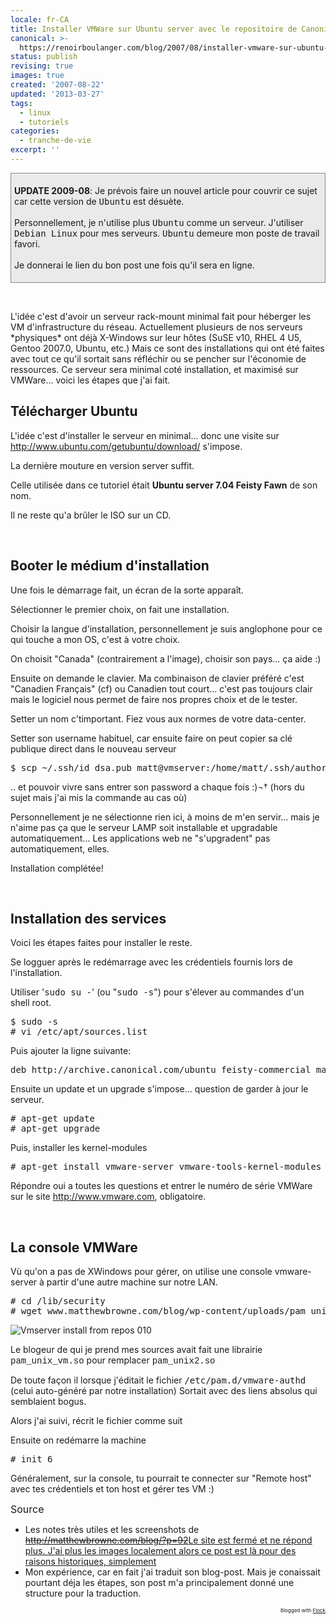```yaml
---
locale: fr-CA
title: Installer VMWare sur Ubuntu server avec le repositoire de Canonical
canonical: >-
  https://renoirboulanger.com/blog/2007/08/installer-vmware-sur-ubuntu-server-avec-le-repositoire-de-canonical-10/
status: publish
revising: true
images: true
created: '2007-08-22'
updated: '2013-03-27'
tags:
  - linux
  - tutoriels
categories:
  - tranche-de-vie
excerpt: ''
---
```


<div style="padding:5px;border:1px solid #888;background:#eaeaea;">
<p><strong>UPDATE 2009-08</strong>: Je prévois faire un nouvel article pour couvrir ce sujet car cette version de <tt>Ubuntu</tt> est désuète.<br /><br />
Personnellement, je n'utilise plus <tt>Ubuntu</tt> comme un serveur. J'utiliser <tt>Debian Linux</tt> pour mes serveurs. <tt>Ubuntu</tt> demeure mon poste de travail favori.
<br /><br />
Je donnerai le lien du bon post une fois qu'il sera en ligne.</p>
</div>
<p>&nbsp;</p>


<p>L'idée c'est d'avoir un serveur rack-mount minimal fait pour héberger les VM d'infrastructure du réseau. Actuellement plusieurs de nos serveurs *physiques* ont déjà X-Windows sur leur hôtes (SuSE v10, RHEL 4 U5, Gentoo 2007.0, Ubuntu, etc.) Mais ce sont des installations qui ont été faites avec tout ce qu'il sortait sans réfléchir ou se pencher sur l'économie de ressources. Ce serveur sera minimal coté installation, et maximisé sur VMWare... voici les étapes que j'ai fait.</p>

<!--more-->

<h2>Télécharger Ubuntu</h2>
<p>L'idée c'est d'installer le serveur en minimal... donc une visite sur <a href="http://www.ubuntu.com/getubuntu/download/">http://www.ubuntu.com/getubuntu/download/</a> s'impose.</p>

<p>La dernière mouture en version server suffit.</p>

<p>Celle utilisée dans ce tutoriel était <strong>Ubuntu server 7.04 Feisty Fawn</strong> de son nom.</p>

<p>Il ne reste qu'a brûler le ISO sur un CD.</p>
<p>&nbsp;</p><p>


<h2>Booter le médium d'installation</h2>
</p><p>Une fois le démarrage fait, un écran de la sorte apparaît.</p>

<p>Sélectionner le premier choix, on fait une installation.</p>

<p>Choisir la langue d'installation, personnellement je suis anglophone pour ce qui touche a mon OS, c'est à votre choix.</p>

<p>On choisit "Canada" (contrairement a l'image), choisir son pays... ça aide :)</p>

<p>Ensuite on demande le clavier. Ma combinaison de clavier préféré c'est "Canadien Français" (cf) ou Canadien tout court... c'est pas toujours clair mais le logiciel nous permet de faire nos propres choix et de le tester.</p>

<p>Setter un nom c'timportant. Fiez vous aux normes de votre data-center.</p>

<p>Setter son username habituel, car ensuite faire on peut copier sa clé publique direct dans le nouveau serveur</p>

<pre lang="bash">$ scp ~/.ssh/id_dsa.pub matt@vmserver:/home/matt/.ssh/authorized_keys</pre>
<p>.. et pouvoir vivre sans entrer son password a chaque fois :)¬† (hors du sujet mais j'ai mis la commande au cas où)</p>

<p>Personnellement je ne sélectionne rien ici, à moins de m'en servir... mais je n'aime pas ça que le serveur LAMP soit installable et upgradable automatiquement... Les applications web ne "s'upgradent" pas automatiquement, elles.</p>

<p>Installation complétée!</p>
<p>&nbsp;</p><p>


<h2>Installation des services</h2>
</p><p>Voici les étapes faites pour installer le reste.</p>

<p>Se logguer après le redémarrage avec les crédentiels fournis lors de l'installation.</p>

<p>Utiliser '<tt>sudo su -</tt>' (ou "<tt>sudo -s</tt>") pour s'élever au commandes d'un shell root.</p> 
<pre lang="bash">$ sudo -s
# vi /etc/apt/sources.list</pre>

<p>Puis ajouter la ligne suivante:</p>
<pre lang="bash">deb http://archive.canonical.com/ubuntu feisty-commercial main</pre>

<p>Ensuite un update et un upgrade s'impose... question de garder à jour le serveur.</p>

<pre lang="bash"># apt-get update
# apt-get upgrade</pre>


<p>Puis, installer les kernel-modules</p>
<pre lang="bash"># apt-get install vmware-server vmware-tools-kernel-modules</pre>
<p>Répondre oui a toutes les questions et entrer le numéro de série VMWare sur le site <a href="http://www.vmware.com/">http://www.vmware.com</a>, obligatoire.</p>
<p>&nbsp;</p><p>

<h2>La console VMWare</h2>
</p><p>Vù qu'on a pas de XWindows pour gérer, on utilise une console vmware-server à partir d'une autre machine sur notre LAN.</p>
<pre lang="bash"># cd /lib/security
# wget www.matthewbrowne.com/blog/wp-content/uploads/pam_unix_vm.so</pre>
<img src="/wp-content/uploads/2007/08/21/Vmserverinstallfromrepos010_thumb.jpg" border="0" alt="Vmserver install from repos 010" />
<p>Le blogeur de qui je prend mes sources avait fait une librairie <span style="font-family: Courier;">pam_unix_vm.so</span> pour remplacer <span style="font-family: Courier;">pam_unix2.so</span></p>

<p>De toute façon il lorsque j'éditait le fichier <tt>/etc/pam.d/vmware-authd</tt> (celui auto-généré par notre installation) Sortait avec des liens absolus qui semblaient bogus.</p>

<p>Alors j'ai suivi, récrit le fichier comme suit</p>

<p>Ensuite on redémarre la machine
<pre lang="bash"># init 6</pre>
Généralement, sur la console, tu pourrait te connecter sur "Remote host" avec tes crédentiels et ton host et gérer tes VM :)</p>

<span style="font-size: medium;">Source</span>
<ul>
	<li>Les notes très utiles et les screenshots de <del><a href="http://matthewbrowne.com/blog/?p=92">http://matthewbrowne.com/blog/?p=92</a></del><ins>Le site est fermé et ne répond plus. J'ai plus les images localement alors ce post est là pour des raisons historiques, simplement</ins></li>
	<li>Mon expérience, car en fait j'ai traduit son blog-post. Mais je conaissait pourtant déja les étapes, son post m'a principalement donné une structure pour la traduction.</li>
</ul>
<p style="text-align: right; font-size: 8px">Blogged with <a title="Flock" href="http://www.flock.com/blogged-with-flock" target="_new">Flock</a></p>